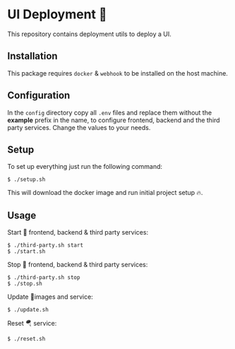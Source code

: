 # UI Deployment 🚀
This repository contains deployment utils to deploy a UI.

## Installation
This package requires `docker` & `webhook` to be installed on the host machine.

## Configuration
In the `config` directory copy all `.env` files and replace them without the **example** prefix in the name,
to configure frontend, backend and the third party services.
Change the values to your needs.

## Setup
To set up everything just run the following command:
```
$ ./setup.sh
```
This will download the docker image and run initial project setup 🔥.

## Usage
Start 🛫 frontend, backend & third party services:
```
$ ./third-party.sh start
$ ./start.sh
```
Stop 🛬 frontend, backend & third party services:
```
$ ./third-party.sh stop
$ ./stop.sh
```
Update 💺images and service:
```
$ ./update.sh
```
Reset 🪂 service:
```
$ ./reset.sh
```
